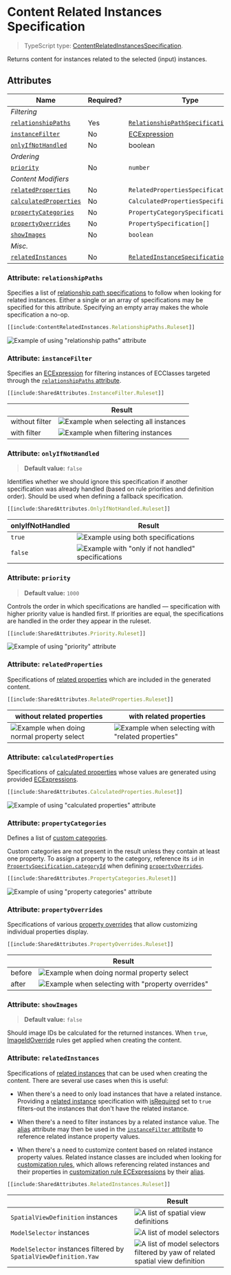 # Content Related Instances Specification

> TypeScript type: [ContentRelatedInstancesSpecification]($presentation-common).

Returns content for instances related to the selected (input) instances.

## Attributes

| Name                                                      | Required? | Type                                                                                  | Default |
| --------------------------------------------------------- | --------- | ------------------------------------------------------------------------------------- | ------- |
| *Filtering*                                               |
| [`relationshipPaths`](#attribute-relationshippaths)       | Yes       | [`RelationshipPathSpecification[]`](../Common-Rules/RelationshipPathSpecification.md) |
| [`instanceFilter`](#attribute-instancefilter)             | No        | [ECExpression](./ECExpressions.md#instance-filter)                                    | `""`    |
| [`onlyIfNotHandled`](#attribute-onlyifnothandled)         | No        | boolean                                                                               | `false` |
| *Ordering*                                                |
| [`priority`](#attribute-priority)                         | No        | `number`                                                                              | `1000`  |
| *Content Modifiers*                                       |
| [`relatedProperties`](#attribute-relatedproperties)       | No        | `RelatedPropertiesSpecification[]`                                                    | `[]`    |
| [`calculatedProperties`](#attribute-calculatedproperties) | No        | `CalculatedPropertiesSpecification[]`                                                 | `[]`    |
| [`propertyCategories`](#attribute-propertycategories)     | No        | `PropertyCategorySpecification[]`                                                     | `[]`    |
| [`propertyOverrides`](#attribute-propertyoverrides)       | No        | `PropertySpecification[]`                                                             | `[]`    |
| [`showImages`](#attribute-showimages)                     | No        | `boolean`                                                                             | `false` |
| *Misc.*                                                   |
| [`relatedInstances`](#attribute-relatedinstances)         | No        | [`RelatedInstanceSpecification[]`](../Common-Rules/RelatedInstanceSpecification.md)   | `[]`    |

### Attribute: `relationshipPaths`

Specifies a list of [relationship path specifications](../Common-Rules/RelationshipPathSpecification.md) to follow when looking for related instances.
Either a single or an array of specifications may be specified for this attribute. Specifying an empty array makes the whole specification a no-op.

```ts
[[include:ContentRelatedInstances.RelationshipPaths.Ruleset]]
```
![Example of using "relationship paths" attribute](./media/contentrelatedinstances-with-relationshippaths.png)

### Attribute: `instanceFilter`

Specifies an [ECExpression](./ECExpressions.md#instance-filter) for filtering instances of ECClasses targeted through the [`relationshipPaths` attribute](#attribute-relationshippaths).

```ts
[[include:SharedAttributes.InstanceFilter.Ruleset]]
```

  |                | Result                                                                                                       |
  | -------------- | ------------------------------------------------------------------------------------------------------------ |
  | without filter | ![Example when selecting all instances](./media/contentinstancesofspecificclasses-with-instancefilter-1.png) |
  | with filter    | ![Example when filtering instances](./media/contentinstancesofspecificclasses-with-instancefilter-2.png)     |

### Attribute: `onlyIfNotHandled`

> **Default value:** `false`

Identifies whether we should ignore this specification if another specification was already handled (based on rule priorities and definition order). Should be used when defining a fallback specification.

```ts
[[include:SharedAttributes.OnlyIfNotHandled.Ruleset]]
```

  | onlyIfNotHandled | Result                                                                                                                      |
  | ---------------- | --------------------------------------------------------------------------------------------------------------------------- |
  | `true`           | ![Example using both specifications](./media/contentinstancesofspecificclasses-with-onlyifnothandled-1.png)                 |
  | `false`          | ![Example with "only if not handled" specifications](./media/contentinstancesofspecificclasses-with-onlyifnothandled-2.png) |

### Attribute: `priority`

> **Default value:** `1000`

Controls the order in which specifications are handled — specification with higher priority value is handled first. If priorities are equal, the specifications are handled in the order they appear in the ruleset.

```ts
[[include:SharedAttributes.Priority.Ruleset]]
```

![Example of using "priority" attribute](./media/contentinstancesofspecificclasses-with-priority.png)

### Attribute: `relatedProperties`

Specifications of [related properties](./RelatedPropertiesSpecification.md) which are included in the generated content.

```ts
[[include:SharedAttributes.RelatedProperties.Ruleset]]
```

  | without related properties                                                                                           | with related properties                                                                                                   |
  | -------------------------------------------------------------------------------------------------------------------- | ------------------------------------------------------------------------------------------------------------------------- |
  | ![Example when doing normal property select](./media/contentinstancesofspecificclasses-with-relatedproperties-1.png) | ![Example when selecting with "related properties"](./media/contentinstancesofspecificclasses-with-relatedproperties-2.png) |

### Attribute: `calculatedProperties`

Specifications of [calculated properties](./CalculatedPropertiesSpecification.md) whose values are generated using provided [ECExpressions](../Advanced/ECExpressions.md#ecinstance).

```ts
[[include:SharedAttributes.CalculatedProperties.Ruleset]]
```

![Example of using "calculated properties" attribute](./media/contentinstancesofspecificclasses-with-calculatedproperties.png)

### Attribute: `propertyCategories`

Defines a list of [custom categories](PropertyCategorySpecification.md).

Custom categories are not present in the result unless they contain at least one property. To assign a property to the category, reference its `id` in [`PropertySpecification.categoryId`](./PropertySpecification.md) when defining [`propertyOverrides`](#attribute-propertyoverrides).

```ts
[[include:SharedAttributes.PropertyCategories.Ruleset]]
```

![Example of using "property categories" attribute](./media/contentinstancesofspecificclasses-with-propertycategories.png)

### Attribute: `propertyOverrides`

Specifications of various [property overrides](./PropertySpecification.md) that allow customizing individual properties display.

```ts
[[include:SharedAttributes.PropertyOverrides.Ruleset]]
```

  |        | Result                                                                                                                      |
  | ------ | --------------------------------------------------------------------------------------------------------------------------- |
  | before | ![Example when doing normal property select](./media/contentinstancesofspecificclasses-with-propertyoverrides-1.png)        |
  | after  | ![Example when selecting with "property overrides"](./media/contentinstancesofspecificclasses-with-propertyoverrides-2.png) |

### Attribute: `showImages`

> **Default value:** `false`

Should image IDs be calculated for the returned instances. When `true`, [ImageIdOverride](../customization/ImageIdOverride.md) rules get applied when creating the content.

### Attribute: `relatedInstances`

Specifications of [related instances](../Common-Rules/RelatedInstanceSpecification.md) that can be used when creating the content. There are several use cases when this is useful:

- When there's a need to only load instances that have a related instance. Providing a [related instance](../Common-Rules/RelatedInstanceSpecification.md)
  specification with [isRequired](../Common-Rules/RelatedInstanceSpecification.md) set to `true` filters-out the instances that don't have the related instance.

- When there's a need to filter instances by a related instance value. The [alias](../Common-Rules/RelatedInstanceSpecification.md) attribute may then be used
  in the [`instanceFilter` attribute](#attribute-instancefilter) to reference related instance property values.

- When there's a need to customize content based on related instance property values. Related instance classes are included when looking for [customization rules](../Customization/index.md),
  which allows referencing related instances and their properties in [customization rule ECExpressions](../Customization/ECExpressions.md#override-value) by their
  [alias](../Common-Rules/RelatedInstanceSpecification.md).

```ts
[[include:SharedAttributes.RelatedInstances.Ruleset]]
```

  |                                                                   | Result                                                                                                                                                 |
  | ----------------------------------------------------------------- | ------------------------------------------------------------------------------------------------------------------------------------------------------ |
  | `SpatialViewDefinition` instances                                 | ![A list of spatial view definitions](./media/contentinstancesofspecificclasses-with-relatedinstances-3.png)                                           |
  | `ModelSelector` instances                                         | ![A list of model selectors](./media/contentinstancesofspecificclasses-with-relatedinstances-2.png)                                                    |
  | `ModelSelector` instances filtered by `SpatialViewDefinition.Yaw` | ![A list of model selectors filtered by yaw of related spatial view definition](./media/contentinstancesofspecificclasses-with-relatedinstances-1.png) |